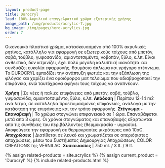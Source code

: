 ```yaml
---
layout: product-page
title: Durocryl
lead: 100% Ακρυλικό επαγγελματικό χρώμα εξωτερικής χρήσης
image_path: /img/products/acrylic-7.jpg
bg_image: /img/pages/hero-acrylics.jpg
order: 7
---
```


Oικονομικό πλαστικό χρώμα, κατασκευασμένο από 100% ακρυλικές ρητίνες, κατάλληλο για εφαρμογή σε εξωτερικούς τοίχους από μπετόν, σοβά, τούβλο, γυψοσανίδα, αμιαντοτσιμέντο, νοβοπάν, ξύλο, κ.λπ. Είναι ανθεκτικό, δεν κιτρινίζει, έχει πολύ μεγάλη καλυπτική ικανότητα και συνδυάζει ευκολία εφαρμογής, θαυμάσιο άπλωμα και γρήγορο στέγνωμα. Το DUROCRYL εμποδίζει την ανάπτυξη φωτιάς και την εξάπλωση της φλόγας και χαρίζει ένα ομοιόμορφο ματ τελείωμα που αδιαβροχοποιεί την επιφάνεια, ενώ ταυτόχρονα αφήνει τους τοίχους να αναπνέουν.

**Χρήση** | Σε νέες ή παλιές επιφάνειες από μπετόν, σοβά, τούβλο, γυψοσανίδα, αμιαντοτσιμέντο, ξύλο, κ.λπ.
**Απόδοση** | Περίπου 12-14 m2 ανά λίτρο, σε κατάλληλα προετοιμασμένες επιφάνειες, ανάλογα με την κατάσταση της επιφάνειας και τον τρόπο εφαρμογής.
**Στέγνωμα - Επαναβαφή** | Το χρώμα στεγνώνει επιφανειακά σε 1 ώρα. Επαναβάφεται μετά από 3 ώρες. Οι χρόνοι στεγνώματος και επαναβαφής εξαρτώνται από τις συνθήκες του περιβάλλοντος (θερμοκρασία - υγρασία). Αποφεύγετε την εφαρμογή σε θερμοκρασίες μικρότερες από 10οC.
**Αποχρώσεις** | Διατίθεται σε λευκό και χρωματίζεται σε απεριόριστες αποχρώσεις, μέσω του Συστήματος Δημιουργίας Αποχρώσεων, COLOR CREATIONS της VERNILAC.
**Συσκευασίες** | 750 ml. / 3 lt. / 9 lt.

{% assign related-products = site.acrylics %}
{% assign current_product = 'Durocryl' %}
{% include related-products.html %}